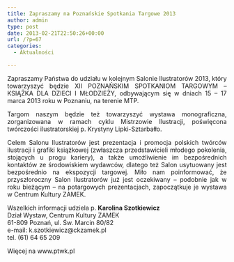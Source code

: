 ```yaml
---
title: Zapraszamy na Poznańskie Spotkania Targowe 2013
author: admin
type: post
date: 2013-02-21T22:50:26+00:00
url: /?p=67
categories:
  - Aktualności

---
```

<p style="text-align: justify;">
  Zapraszamy Państwa do udziału w kolejnym Salonie Ilustratorów 2013, który towarzyszyć będzie XII POZNAŃSKIM SPOTKANIOM TARGOWYM – KSIĄŻKA DLA DZIECI I MŁODZIEŻY, odbywającym się w dniach 15 – 17 marca 2013 roku w Poznaniu, na terenie MTP.
</p>

<p style="text-align: justify;">
  <!--more-->
</p>

<p style="text-align: justify;">
  Targom naszym będzie też towarzyszyć wystawa monograficzna, zorganizowana w ramach cyklu Mistrzowie Ilustracji, poświęcona twórczości ilustratorskiej p. Krystyny Lipki-Sztarbałło.
</p>

<p style="text-align: justify;">
  Celem Salonu Ilustratorów jest prezentacja i promocja polskich twórców ilustracji i grafiki książkowej (zwłaszcza przedstawicieli młodego pokolenia, stojących u progu kariery), a także umożliwienie im bezpośrednich kontaktów ze środowiskiem wydawców, dlatego też Salon usytuowany jest bezpośrednio na ekspozycji targowej. Miło nam poinformować, że przyszłoroczny Salon Ilustratorów już jest oczekiwany – podobnie jak w roku bieżącym &#8211; na potargowych prezentacjach, zapoczątkuje je wystawa w Centrum Kultury ZAMEK.
</p>

<p style="text-align: justify;">
  Wszelkich informacji udziela p. <strong>Karolina Szotkiewicz</strong><br /> Dział Wystaw, Centrum Kultury ZAMEK<br /> 61-809 Poznań, ul. Św. Marcin 80/82<br /> e-mail: k.szotkiewicz@ckzamek.pl<br /> tel. (61) 64 65 209
</p>

<p style="text-align: justify;">
  Więcej na www.ptwk.pl
</p>